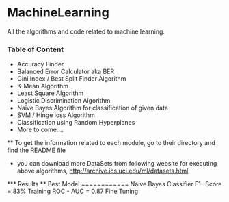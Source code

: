 # MachineLearning
All the algorithms and code related to machine learning.

### Table of Content
* Accuracy Finder
* Balanced Error Calculator aka BER
* Gini Index / Best Split Finder Algorithm
* K-Mean Algorithm
* Least Square Algorithm
* Logistic Discrimination Algorithm
* Naive Bayes Algorithm for classification of given data
* SVM / Hinge loss Algorithm
* Classification using Random Hyperplanes
* More to come....

** To get the information related to each module, go to their directory and find the README file


* you can download more DataSets from following website for executing above algorithms,
http://archive.ics.uci.edu/ml/datasets.html


*** Results
** Best Model  ============  Naive Bayes Classifier 
F1- Score  = 83%  Training 
ROC - AUC  = 0.87 Fine Tuning 
